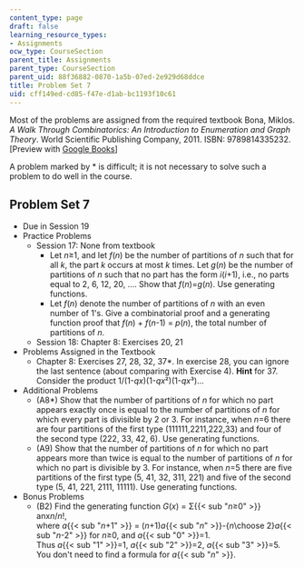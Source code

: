 ```yaml
---
content_type: page
draft: false
learning_resource_types:
- Assignments
ocw_type: CourseSection
parent_title: Assignments
parent_type: CourseSection
parent_uid: 88f36882-0870-1a5b-07ed-2e929d68ddce
title: Problem Set 7
uid: cff149ed-cd85-f47e-d1ab-bc1193f10c61
---
```

Most of the problems are assigned from the required textbook Bona, Miklos. *A Walk Through Combinatorics: An Introduction to Enumeration and Graph Theory*. World Scientific Publishing Company, 2011. ISBN: 9789814335232. \[Preview with [Google Books](http://books.google.com/books?id=TzJ2L9ZmlQUC&pg=PAfrontcover)\]

A problem marked by \* is difficult; it is not necessary to solve such a problem to do well in the course.

## Problem Set 7

- Due in Session 19
- Practice Problems
    - Session 17: None from textbook
        - Let *n*≥1, and let *f*(*n*) be the number of partitions of *n* such that for all *k*, the part *k* occurs at most *k* times. Let *g*(*n*) be the number of partitions of *n* such that no part has the form *i*(*i*+1), i.e., no parts equal to 2, 6, 12, 20, …. Show that *f*(*n*)=*g*(*n*). Use generating functions.
        - Let *f*(*n*) denote the number of partitions of *n* with an even number of 1's. Give a combinatorial proof and a generating function proof that *f*(*n*) + *f*(*n*\-1) = *p*(*n*), the total number of partitions of *n*.
    - Session 18: Chapter 8: Exercises 20, 21
- Problems Assigned in the Textbook
    - Chapter 8: Exercises 27, 28, 32, 37\*. In exercise 28, you can ignore the last sentence (about comparing with Exercise 4). **Hint** for 37. Consider the product 1/(1-*qx*)(1-*qx*²)(1-*qx*³)…
- Additional Problems
    - (A8\*) Show that the number of partitions of *n* for which no part appears exactly once is equal to the number of partitions of *n* for which every part is divisible by 2 or 3. For instance, when *n*\=6 there are four partitions of the first type (111111,2211,222,33) and four of the second type (222, 33, 42, 6). Use generating functions.
    - (A9) Show that the number of partitions of *n* for which no part appears more than twice is equal to the number of partitions of *n* for which no part is divisible by 3. For instance, when *n*\=5 there are five partitions of the first type (5, 41, 32, 311, 221) and five of the second type (5, 41, 221, 2111, 11111). Use generating functions.
- Bonus Problems
    - (B2) Find the generating function *G*(*x*) = Σ{{< sub "_n_≥0" >}} anx*n*/*n*!,     
        where *a*{{< sub "_n_+1" >}} = (*n*+1)*a*{{< sub "_n_" >}}\-{*n*\\choose 2}*a*{{< sub "_n_\-2" >}} for *n*≥0, and *a*{{< sub "0" >}}\=1.      
        Thus *a*{{< sub "1" >}}\=1, *a*{{< sub "2" >}}\=2, *a*{{< sub "3" >}}\=5. You don't need to find a formula for *a*{{< sub "_n_" >}}.